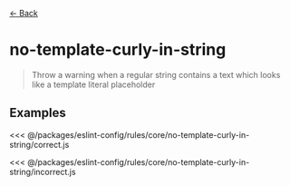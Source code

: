 [&#x2190; Back](./)
# no-template-curly-in-string <badge text="warn" type="warn" vertical="middle"/>

> Throw a warning when a regular string contains a text which looks like a template literal placeholder


## Examples

<code-highlight>
 
<div slot="correct">

<<< @/packages/eslint-config/rules/core/no-template-curly-in-string/correct.js

</div>

 
<div slot="incorrect">

<<< @/packages/eslint-config/rules/core/no-template-curly-in-string/incorrect.js

</div>

 
</code-highlight>

